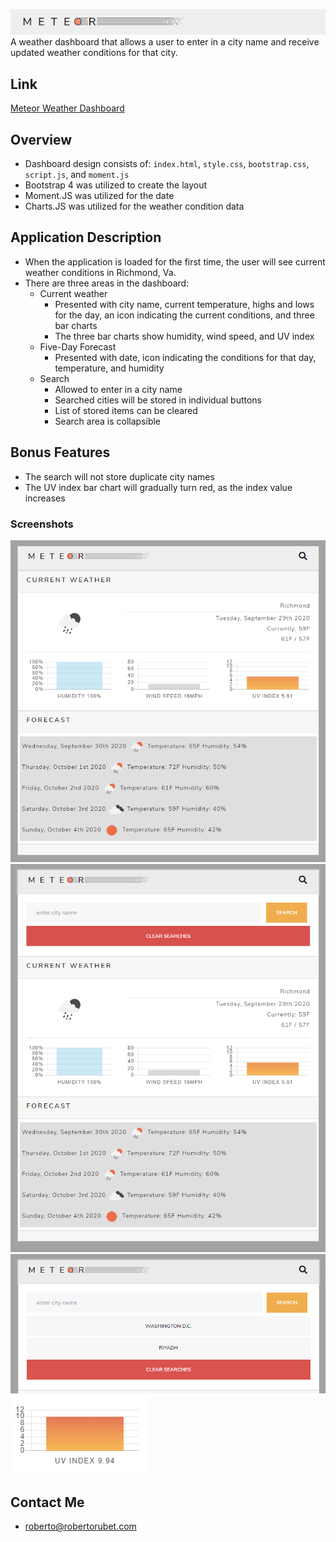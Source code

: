 ![logo](https://github.com/Bertodemus/Meteor-Weather-Dashboard/blob/master/images/Logo.png)<br>
A weather dashboard that allows a user to enter in a city name and receive updated weather conditions for that city.

## Link
[Meteor Weather Dashboard](https://bertodemus.github.io/Meteor-Weather-Dashboard/)

## Overview

* Dashboard design consists of: `index.html`, `style.css`, `bootstrap.css`, `script.js`, and `moment.js`
* Bootstrap 4 was utilized to create the layout
* Moment.JS was utilized for the date
* Charts.JS was utilized for the weather condition data

## Application Description

* When the application is loaded for the first time, the user will see current weather conditions in Richmond, Va.
* There are three areas in the dashboard:
    * Current weather
        * Presented with city name, current temperature, highs and lows for the day, an icon indicating the current conditions, and three bar charts
        * The three bar charts show humidity, wind speed, and UV index
    * Five-Day Forecast
        * Presented with date, icon indicating the conditions for that day, temperature, and humidity
    * Search
        * Allowed to enter in a city name
        * Searched cities will be stored in individual buttons
        * List of stored items can be cleared
        * Search area is collapsible

## Bonus Features

* The search will not store duplicate city names
* The UV index bar chart will gradually turn red, as the index value increases

### Screenshots

![Main view](https://github.com/Bertodemus/Meteor-Weather-Dashboard/blob/master/images/Main.png)
![Search view](https://github.com/Bertodemus/Meteor-Weather-Dashboard/blob/master/images/Main_search.png)
![Search view with stored items](https://github.com/Bertodemus/Meteor-Weather-Dashboard/blob/master/images/Search.png)
![UV chart view](https://github.com/Bertodemus/Meteor-Weather-Dashboard/blob/master/images/UV.png)


## Contact Me

* roberto@robertorubet.com


